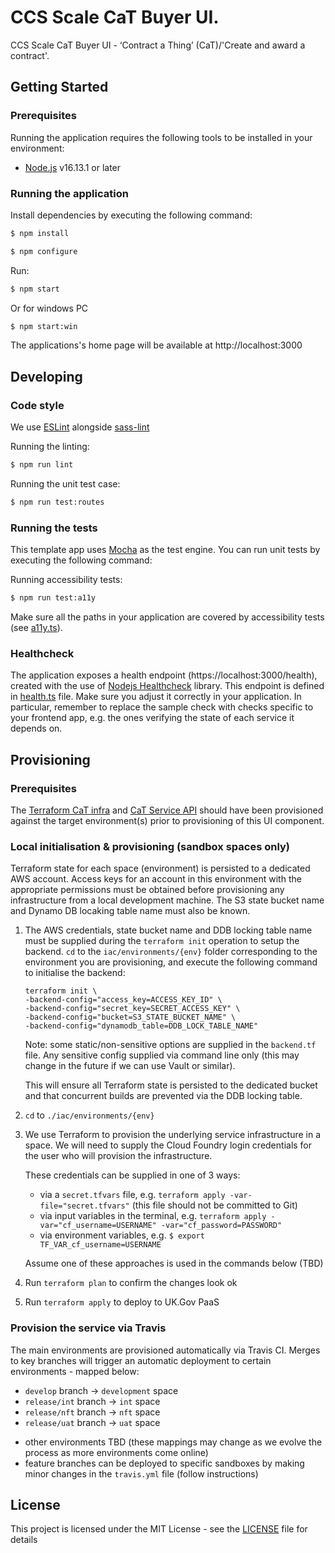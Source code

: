 # CCS Scale CaT Buyer UI.  

CCS Scale CaT Buyer UI - ‘Contract a Thing’ (CaT)/'Create and award a contract'.

## Getting Started

### Prerequisites

Running the application requires the following tools to be installed in your environment:

- [Node.js](https://nodejs.org/) v16.13.1 or later 

### Running the application

Install dependencies by executing the following command:

```bash
$ npm install
```

```bash
$ npm configure
```

Run:

```bash
$ npm start
```

Or for windows PC

```bash
$ npm start:win
```

The applications's home page will be available at http://localhost:3000

## Developing

### Code style

We use [ESLint](https://github.com/typescript-eslint/typescript-eslint)
alongside [sass-lint](https://github.com/sasstools/sass-lint)

Running the linting:

```bash
$ npm run lint
```
Running the unit test case:

```bash
$ npm run test:routes
```
### Running the tests

This template app uses [Mocha](https://mochajs.org/) as the test engine. You can run unit tests by executing
the following command:

Running accessibility tests:

```bash
$ npm run test:a11y
```

Make sure all the paths in your application are covered by accessibility tests (see [a11y.ts](src/test/a11y/a11y.ts)).

### Healthcheck

The application exposes a health endpoint (https://localhost:3000/health), created with the use of
[Nodejs Healthcheck](https://github.com/hmcts/nodejs-healthcheck) library. This endpoint is defined
in [health.ts](src/main/routes/health.ts) file. Make sure you adjust it correctly in your application.
In particular, remember to replace the sample check with checks specific to your frontend app,
e.g. the ones verifying the state of each service it depends on.

## Provisioning

### Prerequisites

The [Terraform CaT infra](https://github.com/Crown-Commercial-Service/ccs-scale-cat-paas-infra) and [CaT Service API](https://github.com/Crown-Commercial-Service/ccs-scale-cat-service) should have been provisioned against the target environment(s) prior to provisioning of this UI component.

### Local initialisation & provisioning (sandbox spaces only)

Terraform state for each space (environment) is persisted to a dedicated AWS account. Access keys for an account in this environment with the appropriate permissions must be obtained before provisioning any infrastructure from a local development machine. The S3 state bucket name and Dynamo DB locaking table name must also be known.

1. The AWS credentials, state bucket name and DDB locking table name must be supplied during the `terraform init` operation to setup the backend. `cd` to the `iac/environments/{env}` folder corresponding to the environment you are provisioning, and execute the following command to initialise the backend:

   ```
   terraform init \
   -backend-config="access_key=ACCESS_KEY_ID" \
   -backend-config="secret_key=SECRET_ACCESS_KEY" \
   -backend-config="bucket=S3_STATE_BUCKET_NAME" \
   -backend-config="dynamodb_table=DDB_LOCK_TABLE_NAME"
   ```

   Note: some static/non-sensitive options are supplied in the `backend.tf` file. Any sensitive config supplied via command line only (this may change in the future if we can use Vault or similar).

   This will ensure all Terraform state is persisted to the dedicated bucket and that concurrent builds are prevented via the DDB locking table.

2. `cd` to `./iac/environments/{env}`

3. We use Terraform to provision the underlying service infrastructure in a space. We will need to supply the Cloud Foundry login credentials for the user who will provision the infrastructure.

   These credentials can be supplied in one of 3 ways:

   - via a `secret.tfvars` file, e.g. `terraform apply -var-file="secret.tfvars"` (this file should not be committed to Git)
   - via input variables in the terminal, e.g. `terraform apply -var="cf_username=USERNAME" -var="cf_password=PASSWORD"`
   - via environment variables, e.g. `$ export TF_VAR_cf_username=USERNAME`

   Assume one of these approaches is used in the commands below (TBD)

4. Run `terraform plan` to confirm the changes look ok
5. Run `terraform apply` to deploy to UK.Gov PaaS

### Provision the service via Travis

The main environments are provisioned automatically via Travis CI. Merges to key branches will trigger an automatic deployment to certain environments - mapped below:

- `develop` branch -> `development` space
- `release/int` branch -> `int` space
- `release/nft` branch -> `nft` space
- `release/uat` branch -> `uat` space

* other environments TBD (these mappings may change as we evolve the process as more environments come online)
* feature branches can be deployed to specific sandboxes by making minor changes in the `travis.yml` file (follow instructions)

## License

This project is licensed under the MIT License - see the [LICENSE](LICENSE) file for details
